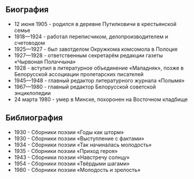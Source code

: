 ﻿---
name: Пётр Устинович Бровка
shortname: Пётр Бровка
yearsoflife: 12.06.1905 — 24.03.1980
birthplace: Путилковичи, Витебская область
description: Белорусский советский писатель, поэт и переводчик, драматург, публицист
src: https://www.nlb.by/upload/prod/UNESCO/spisok/unesco-10-nlb-dates-Brouka.jpg
video: https://www.youtube.com/watch?v=LozL_I6RlxA
gallery:
  [
    https://encrypted-tbn0.gstatic.com/images?q=tbn%3AANd9GcQQdvhHemvfz7oeqoGrVFwh09mxCfdlG5-Td_Os930rGmZericr,
    https://encrypted-tbn0.gstatic.com/images?q=tbn%3AANd9GcRlPlNXgnwwX5ltxjChSaIFzn82K_U_elN3BhNhsSOQVIkIPazZ,
  ]
---

## Биография

- 12 июня 1905 - родился в деревне Путилковичи в крестьянской семье
- 1918—1924 - работал переписчиком, делопроизводителем и счетоводом
- 1925—1927 - был завотделом Окружкома комсомола в Полоцке
- 1927—1928 - ответственным секретарём редакции газеты «Чырвоная Полаччына»
- 1928 - вступил в литературное объединение «Маладняк», позже в Белорусской ассоциации пролетарских писателей
- 1945—1948 - главный редактор литературного журнала «Полымя»
- 1967—1980 - главный редактор Белорусской советской энциклопедии
- 24 марта 1980 - умер в Минске, похоронен на Восточном кладбище

## Библиография

- 1930 - Сборники поэзии «Годы как шторм»
- 1930 - Сборники поэзии «Выступление с фактами»
- 1934 - Сборники поэзии «Так начиналась молодость»
- 1935 - Сборники поэзии «Приход героя»
- 1943 - Сборники поэзии «Навстречу солнцу»
- 1954 - Сборники поэзии «Твёрдыми шагами»
- 1980 - Сборники поэзии «Молодость и зрелость»
